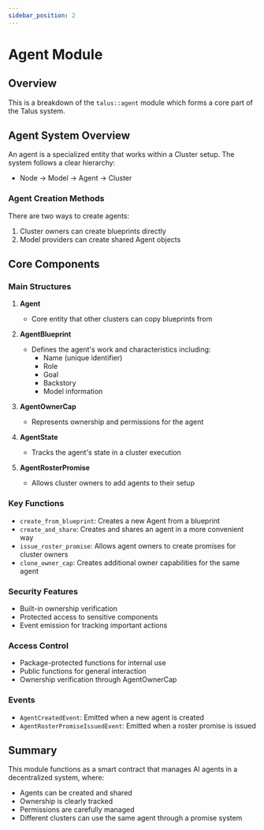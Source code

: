 ```yaml
---
sidebar_position: 2
---
```


# Agent Module

## Overview
This is a breakdown of the `talus::agent` module which forms a core part of the Talus system.

## Agent System Overview
An agent is a specialized entity that works within a Cluster setup. The system follows a clear hierarchy:
- Node → Model → Agent → Cluster

### Agent Creation Methods
There are two ways to create agents:
1. Cluster owners can create blueprints directly
2. Model providers can create shared Agent objects

## Core Components

### Main Structures
1. **Agent**
   - Core entity that other clusters can copy blueprints from

2. **AgentBlueprint**
   - Defines the agent's work and characteristics including:
     - Name (unique identifier)
     - Role
     - Goal
     - Backstory
     - Model information

3. **AgentOwnerCap**
   - Represents ownership and permissions for the agent

4. **AgentState**
   - Tracks the agent's state in a cluster execution

5. **AgentRosterPromise**
   - Allows cluster owners to add agents to their setup

### Key Functions
- `create_from_blueprint`: Creates a new Agent from a blueprint
- `create_and_share`: Creates and shares an agent in a more convenient way
- `issue_roster_promise`: Allows agent owners to create promises for cluster owners
- `clone_owner_cap`: Creates additional owner capabilities for the same agent

### Security Features
- Built-in ownership verification
- Protected access to sensitive components
- Event emission for tracking important actions

### Access Control
- Package-protected functions for internal use
- Public functions for general interaction
- Ownership verification through AgentOwnerCap

### Events
- `AgentCreatedEvent`: Emitted when a new agent is created
- `AgentRosterPromiseIssuedEvent`: Emitted when a roster promise is issued

## Summary
This module functions as a smart contract that manages AI agents in a decentralized system, where:
- Agents can be created and shared
- Ownership is clearly tracked
- Permissions are carefully managed
- Different clusters can use the same agent through a promise system